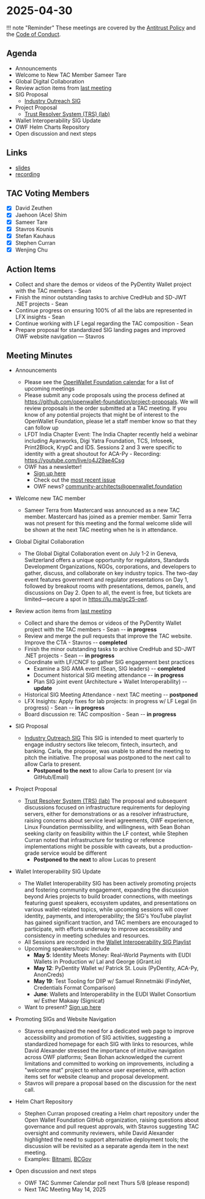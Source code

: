 # 2025-04-30

!!! note "Reminder"
    These meetings are covered by the [Antitrust Policy](../../governance/antitrust.md) and the [Code of Conduct](../../governance/code-of-conduct.md).

## Agenda
- Announcements
- Welcome to New TAC Member Sameer Tare
- Global Digital Collaboration
- Review action items from [last meeting](../2025/2025-03-19.md#action-items)
- SIG Proposal
    - [Industry Outreach SIG](https://github.com/openwallet-foundation/tac/issues/232)
- Project Proposal
    - [Trust Resolver System (TRS) (lab)](https://github.com/openwallet-foundation/project-proposals/pull/57)
- Wallet Interoperability SIG Update
- OWF Helm Charts Repository
- Open discussion and next steps

## Links
- [slides](https://docs.google.com/presentation/d/19C7DJjGHiaJhpZmQjA469aF_JaZMNlbXwbPe0vxUoTw/edit?usp=sharing)
- [recording](https://zoom.us/rec/share/v-H8dyg4LN5PCPttJ5JoKQHmZv_bCrVXxDQLFoc4qxFiNb2gw4tj9TInNEzWRgy6.tYCrJdX3ey04SXlS)

## TAC Voting Members
- [x] David Zeuthen
- [x] Jaehoon (Ace) Shim
- [x] Sameer Tare
- [x] Stavros Kounis
- [x] Stefan Kauhaus
- [x] Stephen Curran
- [x] Wenjing Chu

## Action Items
- Collect and share the demos or videos of the PyDentity Wallet project with the TAC members - Sean
- Finish the minor outstanding tasks to archive CredHub and SD-JWT .NET projects - Sean
- Continue progress on ensuring 100% of all the labs are represented in LFX insights - Sean
- Continue working with LF Legal regarding the TAC composition - Sean
- Prepare proposal for standardized SIG landing pages and improved OWF website navigation — Stavros

## Meeting Minutes
- Announcements
    - Please see the [OpenWallet Foundation calendar](https://zoom-lfx.platform.linuxfoundation.org/meetings/openwalletfoundation) for a list of upcoming meetings
    - Please submit any code proposals using the process defined at https://github.com/openwallet-foundation/project-proposals. We will review proposals in the order submitted at a TAC meeting. If you know of any potential projects that might be of interest to the OpenWallet Foundation, please let a staff member know so that they can follow up
    - LFDT India Chapter Event:
      The India Chapter recently held a webinar including Ayanworks, Digi Yatra Foundation, TCS, Infoseek, Print2Block, KrypC and IDS. Sessions 2 and 3 were specific to identity with a great shoutout for ACA-Py - Recording: https://youtube.com/live/o4J29ae4Csg
    - OWF has a newsletter!
        - [Sign up here](https://openwallet.foundation/newsletter/)
        - Check out the [most recent issue](https://openwallet.foundation/newsletter/) 
        - OWF news? [community-architects@openwallet.foundation](mailto:community-architects@openwallet.foundation)
- Welcome new TAC member
    - Sameer Terra from Mastercard was announced as a new TAC member. Mastercard has joined as a premier member. Samir Terra was not present for this meeting and the formal welcome slide will be shown at the next TAC meeting when he is in attendance.
- Global Digital Collaboration
    - The Global Digital Collaboration event on July 1-2 in Geneva, Switzerland offers a unique opportunity for regulators, Standards Development Organizations, NGOs, corporations, and developers to gather, discuss, and collaborate on key industry topics. The two-day event features government and regulator presentations on Day 1, followed by breakout rooms with presentations, demos, panels, and discussions on Day 2. Open to all, the event is free, but tickets are limited—secure a spot in https://lu.ma/gc25-owf.
- Review action items from [last meeting](../2025/2025-03-19.md#action-items)
    - Collect and share the demos or videos of the PyDentity Wallet project with the TAC members - Sean -- **in progress**
    - Review and merge the pull requests that improve the TAC website. Improve the CTA - Stavros -- **completed**
    - Finish the minor outstanding tasks to archive CredHub and SD-JWT .NET projects - Sean -- **in progress**
    - Coordinate with LF/CNCF to gather SIG engagement best practices
        - Examine a SIG AMA event (Sean, SIG leaders) -- **completed** 
        - Document historical SIG meeting attendance -- **in progress**
        - Plan SIG joint event (Architecture + Wallet Interoperability) -- **update** 
    - Historical SIG Meeting Attendance - next TAC meeting -- **postponed**
    - LFX Insights: Apply fixes for lab projects: in progress w/ LF Legal (in progress) - Sean -- **in progress**
    - Board discussion re: TAC composition - Sean -- **in progress**

- SIG Proposal
    - [Industry Outreach SIG](https://github.com/openwallet-foundation/tac/issues/232)
      This SIG is intended to meet quarterly to engage industry sectors like telecom, fintech, insurtech, and banking. Carla, the proposer, was unable to attend the meeting to pitch the initiative. The proposal was postponed to the next call to allow Carla to present. 
        - **Postponed to the next** to allow Carla to present (or via GitHub/Email)

- Project Proposal
    - [Trust Resolver System (TRS) (lab)](https://github.com/openwallet-foundation/project-proposals/pull/57)
      The proposal and subsequent discussions focused on infrastructure requirements for deploying servers, either for demonstrations or as a resolver infrastructure, raising concerns about service level agreements, OWF experience, Linux Foundation permissibility, and willingness, with Sean Bohan seeking clarity on feasibility within the LF context, while Stephen Curran noted that infrastructure for testing or reference implementations might be possible with caveats, but a production-grade service would be different
        - **Postponed to the next** to allow Lucas to present

- Wallet Interoperability SIG Update
    - The Wallet Interoperability SIG has been actively promoting projects and fostering community engagement, expanding the discussion beyond Aries projects to build broader connections, with meetings featuring guest speakers, ecosystem updates, and presentations on various wallet-related topics, while upcoming sessions will cover identity, payments, and interoperability; the SIG's YouTube playlist has gained significant traction, and TAC members are encouraged to participate, with efforts underway to improve accessibility and consistency in meeting schedules and resources.
    - All Sessions are recorded in the [Wallet Interoperability SIG Playlist](https://www.youtube.com/playlist?list=PLt3HmzZ-iijGho_LxGMr3egFJXIRbecPP)
    - Upcoming speakers/topic include
        - **May 5**: Identity Meets Money: Real-World Payments with EUDI Wallets in Production w/ Lal and George (iGrant.io)
        - **May 12**: PyDentity Wallet  w/ Patrick St. Louis (PyDentity, ACA-Py, AnonCreds)
        - **May 19**: Test Tooling for DIIP w/ Samuel Rinnetmäki (FindyNet, Credentials Format Comparison)
        - **June**: Wallets and Interoperability in the EUDI Wallet Consortium w/ Esther Makaay (Signicat)
    - Want to present? [Sign up here](https://docs.google.com/document/d/1esWuhFlgVWvXpujHw4I2H_JN2NwLq0tK1SEe14b0ktQ/edit?tab=t.0)

- Promoting SIGs and Website Navigation 
    - Stavros emphasized the need for a dedicated web page to improve accessibility and promotion of SIG activities, suggesting a standardized homepage for each SIG with links to resources, while David Alexander stressed the importance of intuitive navigation across OWF platforms; Sean Bohan acknowledged the current limitations and committed to working on improvements, including a "welcome mat" project to enhance user experience, with action items set for website cleanup and proposal development.
    - Stavros will prepare a proposal based on the discussion for the next call.

- Helm Chart Repository
    - Stephen Curran proposed creating a Helm chart repository under the Open Wallet Foundation GitHub organization, raising questions about governance and pull request approvals, with Stavros suggesting TAC oversight and community reviewers, while David Alexander highlighted the need to support alternative deployment tools; the discussion will be revisited as a separate agenda item in the next meeting.
    - Examples: [Bitnami](https://github.com/bitnami/charts), [BCGov](https://github.com/bcgov/helm-charts)

- Open discussion and next steps
    - OWF TAC Summer Calendar poll next Thurs 5/8 (please respond)
    - Next TAC Meeting May 14, 2025


